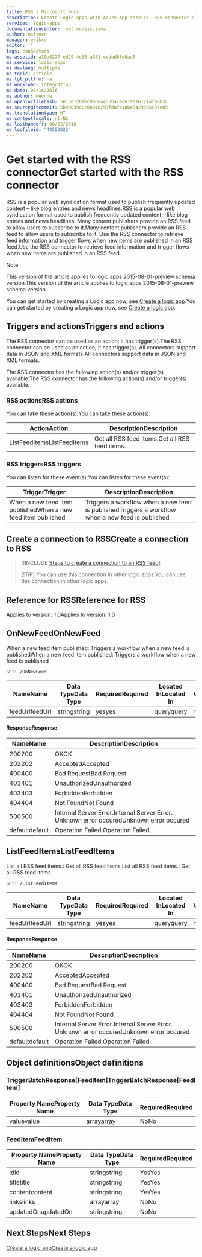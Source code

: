 ```yaml
---
title: RSS | Microsoft Docs
description: Create Logic apps with Azure App service. RSS connector allows the users to publish and retrieve feed items. It also allows the users to trigger operations when a new item is published to the feed.
services: logic-apps
documentationcenter: .net,nodejs,java
author: msftman
manager: erikre
editor: ''
tags: connectors
ms.assetid: a10a6277-ed29-4e68-a881-ccdad6fd0ad8
ms.service: logic-apps
ms.devlang: multiple
ms.topic: article
ms.tgt_pltfrm: na
ms.workload: integration
ms.date: 08/18/2016
ms.author: deonhe
ms.openlocfilehash: 5e13e126fecda66a453b4ced619016121af98b2c
ms.sourcegitcommit: 5b9d839c0c0a94b293fdafe1d6e5429506c07e05
ms.translationtype: HT
ms.contentlocale: nl-NL
ms.lasthandoff: 08/02/2018
ms.locfileid: "44552022"
---
```

# <a name="get-started-with-the-rss-connector"></a><span data-ttu-id="3e404-105">Get started with the RSS connector</span><span class="sxs-lookup"><span data-stu-id="3e404-105">Get started with the RSS connector</span></span>
<span data-ttu-id="3e404-106">RSS is a popular web syndication format used to publish frequently updated content – like blog entries and news headlines.</span><span class="sxs-lookup"><span data-stu-id="3e404-106">RSS is a popular web syndication format used to publish frequently updated content – like blog entries and news headlines.</span></span>  <span data-ttu-id="3e404-107">Many content publishers provide an RSS feed to allow users to subscribe to it.</span><span class="sxs-lookup"><span data-stu-id="3e404-107">Many content publishers provide an RSS feed to allow users to subscribe to it.</span></span>  <span data-ttu-id="3e404-108">Use the RSS connector to retrieve feed information and trigger flows when new items are published in an RSS feed.</span><span class="sxs-lookup"><span data-stu-id="3e404-108">Use the RSS connector to retrieve feed information and trigger flows when new items are published in an RSS feed.</span></span>

> [!NOTE]
> <span data-ttu-id="3e404-109">This version of the article applies to logic apps 2015-08-01-preview schema version.</span><span class="sxs-lookup"><span data-stu-id="3e404-109">This version of the article applies to logic apps 2015-08-01-preview schema version.</span></span> 
> 
> 

<span data-ttu-id="3e404-110">You can get started by creating a Logic app now, see [Create a logic app](../logic-apps/logic-apps-create-a-logic-app.md).</span><span class="sxs-lookup"><span data-stu-id="3e404-110">You can get started by creating a Logic app now, see [Create a logic app](../logic-apps/logic-apps-create-a-logic-app.md).</span></span>

## <a name="triggers-and-actions"></a><span data-ttu-id="3e404-111">Triggers and actions</span><span class="sxs-lookup"><span data-stu-id="3e404-111">Triggers and actions</span></span>
<span data-ttu-id="3e404-112">The RSS connector can be used as an action; it has trigger(s).</span><span class="sxs-lookup"><span data-stu-id="3e404-112">The RSS connector can be used as an action; it has trigger(s).</span></span> <span data-ttu-id="3e404-113">All connectors support data in JSON and XML formats.</span><span class="sxs-lookup"><span data-stu-id="3e404-113">All connectors support data in JSON and XML formats.</span></span> 

 <span data-ttu-id="3e404-114">The RSS connector has the following action(s) and/or trigger(s) available:</span><span class="sxs-lookup"><span data-stu-id="3e404-114">The RSS connector has the following action(s) and/or trigger(s) available:</span></span>

### <a name="rss-actions"></a><span data-ttu-id="3e404-115">RSS actions</span><span class="sxs-lookup"><span data-stu-id="3e404-115">RSS actions</span></span>
<span data-ttu-id="3e404-116">You can take these action(s):</span><span class="sxs-lookup"><span data-stu-id="3e404-116">You can take these action(s):</span></span>

| <span data-ttu-id="3e404-117">Action</span><span class="sxs-lookup"><span data-stu-id="3e404-117">Action</span></span> | <span data-ttu-id="3e404-118">Description</span><span class="sxs-lookup"><span data-stu-id="3e404-118">Description</span></span> |
| --- | --- |
| [<span data-ttu-id="3e404-119">ListFeedItems</span><span class="sxs-lookup"><span data-stu-id="3e404-119">ListFeedItems</span></span>](connectors-create-api-rss.md#listfeeditems) |<span data-ttu-id="3e404-120">Get all RSS feed items.</span><span class="sxs-lookup"><span data-stu-id="3e404-120">Get all RSS feed items.</span></span> |

### <a name="rss-triggers"></a><span data-ttu-id="3e404-121">RSS triggers</span><span class="sxs-lookup"><span data-stu-id="3e404-121">RSS triggers</span></span>
<span data-ttu-id="3e404-122">You can listen for these event(s):</span><span class="sxs-lookup"><span data-stu-id="3e404-122">You can listen for these event(s):</span></span>

| <span data-ttu-id="3e404-123">Trigger</span><span class="sxs-lookup"><span data-stu-id="3e404-123">Trigger</span></span> | <span data-ttu-id="3e404-124">Description</span><span class="sxs-lookup"><span data-stu-id="3e404-124">Description</span></span> |
| --- | --- |
| <span data-ttu-id="3e404-125">When a new feed item published</span><span class="sxs-lookup"><span data-stu-id="3e404-125">When a new feed item published</span></span> |<span data-ttu-id="3e404-126">Triggers a workflow when a new feed is published</span><span class="sxs-lookup"><span data-stu-id="3e404-126">Triggers a workflow when a new feed is published</span></span> |

## <a name="create-a-connection-to-rss"></a><span data-ttu-id="3e404-127">Create a connection to RSS</span><span class="sxs-lookup"><span data-stu-id="3e404-127">Create a connection to RSS</span></span>
> [!INCLUDE [Steps to create a connection to an RSS feed](../../includes/connectors-create-api-rss.md)]
> 
> [!TIP]
> <span data-ttu-id="3e404-128">You can use this connection in other logic apps.</span><span class="sxs-lookup"><span data-stu-id="3e404-128">You can use this connection in other logic apps.</span></span>
> 
> 

## <a name="reference-for-rss"></a><span data-ttu-id="3e404-129">Reference for RSS</span><span class="sxs-lookup"><span data-stu-id="3e404-129">Reference for RSS</span></span>
<span data-ttu-id="3e404-130">Applies to version: 1.0</span><span class="sxs-lookup"><span data-stu-id="3e404-130">Applies to version: 1.0</span></span>

## <a name="onnewfeed"></a><span data-ttu-id="3e404-131">OnNewFeed</span><span class="sxs-lookup"><span data-stu-id="3e404-131">OnNewFeed</span></span>
<span data-ttu-id="3e404-132">When a new feed item published: Triggers a workflow when a new feed is published</span><span class="sxs-lookup"><span data-stu-id="3e404-132">When a new feed item published: Triggers a workflow when a new feed is published</span></span> 

```GET: /OnNewFeed``` 

| <span data-ttu-id="3e404-133">Name</span><span class="sxs-lookup"><span data-stu-id="3e404-133">Name</span></span> | <span data-ttu-id="3e404-134">Data Type</span><span class="sxs-lookup"><span data-stu-id="3e404-134">Data Type</span></span> | <span data-ttu-id="3e404-135">Required</span><span class="sxs-lookup"><span data-stu-id="3e404-135">Required</span></span> | <span data-ttu-id="3e404-136">Located In</span><span class="sxs-lookup"><span data-stu-id="3e404-136">Located In</span></span> | <span data-ttu-id="3e404-137">Default Value</span><span class="sxs-lookup"><span data-stu-id="3e404-137">Default Value</span></span> | <span data-ttu-id="3e404-138">Description</span><span class="sxs-lookup"><span data-stu-id="3e404-138">Description</span></span> |
| --- | --- | --- | --- | --- | --- |
| <span data-ttu-id="3e404-139">feedUrl</span><span class="sxs-lookup"><span data-stu-id="3e404-139">feedUrl</span></span> |<span data-ttu-id="3e404-140">string</span><span class="sxs-lookup"><span data-stu-id="3e404-140">string</span></span> |<span data-ttu-id="3e404-141">yes</span><span class="sxs-lookup"><span data-stu-id="3e404-141">yes</span></span> |<span data-ttu-id="3e404-142">query</span><span class="sxs-lookup"><span data-stu-id="3e404-142">query</span></span> |<span data-ttu-id="3e404-143">none</span><span class="sxs-lookup"><span data-stu-id="3e404-143">none</span></span> |<span data-ttu-id="3e404-144">Feed url</span><span class="sxs-lookup"><span data-stu-id="3e404-144">Feed url</span></span> |

#### <a name="response"></a><span data-ttu-id="3e404-145">Response</span><span class="sxs-lookup"><span data-stu-id="3e404-145">Response</span></span>
| <span data-ttu-id="3e404-146">Name</span><span class="sxs-lookup"><span data-stu-id="3e404-146">Name</span></span> | <span data-ttu-id="3e404-147">Description</span><span class="sxs-lookup"><span data-stu-id="3e404-147">Description</span></span> |
| --- | --- |
| <span data-ttu-id="3e404-148">200</span><span class="sxs-lookup"><span data-stu-id="3e404-148">200</span></span> |<span data-ttu-id="3e404-149">OK</span><span class="sxs-lookup"><span data-stu-id="3e404-149">OK</span></span> |
| <span data-ttu-id="3e404-150">202</span><span class="sxs-lookup"><span data-stu-id="3e404-150">202</span></span> |<span data-ttu-id="3e404-151">Accepted</span><span class="sxs-lookup"><span data-stu-id="3e404-151">Accepted</span></span> |
| <span data-ttu-id="3e404-152">400</span><span class="sxs-lookup"><span data-stu-id="3e404-152">400</span></span> |<span data-ttu-id="3e404-153">Bad Request</span><span class="sxs-lookup"><span data-stu-id="3e404-153">Bad Request</span></span> |
| <span data-ttu-id="3e404-154">401</span><span class="sxs-lookup"><span data-stu-id="3e404-154">401</span></span> |<span data-ttu-id="3e404-155">Unauthorized</span><span class="sxs-lookup"><span data-stu-id="3e404-155">Unauthorized</span></span> |
| <span data-ttu-id="3e404-156">403</span><span class="sxs-lookup"><span data-stu-id="3e404-156">403</span></span> |<span data-ttu-id="3e404-157">Forbidden</span><span class="sxs-lookup"><span data-stu-id="3e404-157">Forbidden</span></span> |
| <span data-ttu-id="3e404-158">404</span><span class="sxs-lookup"><span data-stu-id="3e404-158">404</span></span> |<span data-ttu-id="3e404-159">Not Found</span><span class="sxs-lookup"><span data-stu-id="3e404-159">Not Found</span></span> |
| <span data-ttu-id="3e404-160">500</span><span class="sxs-lookup"><span data-stu-id="3e404-160">500</span></span> |<span data-ttu-id="3e404-161">Internal Server Error.</span><span class="sxs-lookup"><span data-stu-id="3e404-161">Internal Server Error.</span></span> <span data-ttu-id="3e404-162">Unknown error occured</span><span class="sxs-lookup"><span data-stu-id="3e404-162">Unknown error occured</span></span> |
| <span data-ttu-id="3e404-163">default</span><span class="sxs-lookup"><span data-stu-id="3e404-163">default</span></span> |<span data-ttu-id="3e404-164">Operation Failed.</span><span class="sxs-lookup"><span data-stu-id="3e404-164">Operation Failed.</span></span> |

## <a name="listfeeditems"></a><span data-ttu-id="3e404-165">ListFeedItems</span><span class="sxs-lookup"><span data-stu-id="3e404-165">ListFeedItems</span></span>
<span data-ttu-id="3e404-166">List all RSS feed items.: Get all RSS feed items.</span><span class="sxs-lookup"><span data-stu-id="3e404-166">List all RSS feed items.: Get all RSS feed items.</span></span> 

```GET: /ListFeedItems``` 

| <span data-ttu-id="3e404-167">Name</span><span class="sxs-lookup"><span data-stu-id="3e404-167">Name</span></span> | <span data-ttu-id="3e404-168">Data Type</span><span class="sxs-lookup"><span data-stu-id="3e404-168">Data Type</span></span> | <span data-ttu-id="3e404-169">Required</span><span class="sxs-lookup"><span data-stu-id="3e404-169">Required</span></span> | <span data-ttu-id="3e404-170">Located In</span><span class="sxs-lookup"><span data-stu-id="3e404-170">Located In</span></span> | <span data-ttu-id="3e404-171">Default Value</span><span class="sxs-lookup"><span data-stu-id="3e404-171">Default Value</span></span> | <span data-ttu-id="3e404-172">Description</span><span class="sxs-lookup"><span data-stu-id="3e404-172">Description</span></span> |
| --- | --- | --- | --- | --- | --- |
| <span data-ttu-id="3e404-173">feedUrl</span><span class="sxs-lookup"><span data-stu-id="3e404-173">feedUrl</span></span> |<span data-ttu-id="3e404-174">string</span><span class="sxs-lookup"><span data-stu-id="3e404-174">string</span></span> |<span data-ttu-id="3e404-175">yes</span><span class="sxs-lookup"><span data-stu-id="3e404-175">yes</span></span> |<span data-ttu-id="3e404-176">query</span><span class="sxs-lookup"><span data-stu-id="3e404-176">query</span></span> |<span data-ttu-id="3e404-177">none</span><span class="sxs-lookup"><span data-stu-id="3e404-177">none</span></span> |<span data-ttu-id="3e404-178">Feed url</span><span class="sxs-lookup"><span data-stu-id="3e404-178">Feed url</span></span> |

#### <a name="response"></a><span data-ttu-id="3e404-179">Response</span><span class="sxs-lookup"><span data-stu-id="3e404-179">Response</span></span>
| <span data-ttu-id="3e404-180">Name</span><span class="sxs-lookup"><span data-stu-id="3e404-180">Name</span></span> | <span data-ttu-id="3e404-181">Description</span><span class="sxs-lookup"><span data-stu-id="3e404-181">Description</span></span> |
| --- | --- |
| <span data-ttu-id="3e404-182">200</span><span class="sxs-lookup"><span data-stu-id="3e404-182">200</span></span> |<span data-ttu-id="3e404-183">OK</span><span class="sxs-lookup"><span data-stu-id="3e404-183">OK</span></span> |
| <span data-ttu-id="3e404-184">202</span><span class="sxs-lookup"><span data-stu-id="3e404-184">202</span></span> |<span data-ttu-id="3e404-185">Accepted</span><span class="sxs-lookup"><span data-stu-id="3e404-185">Accepted</span></span> |
| <span data-ttu-id="3e404-186">400</span><span class="sxs-lookup"><span data-stu-id="3e404-186">400</span></span> |<span data-ttu-id="3e404-187">Bad Request</span><span class="sxs-lookup"><span data-stu-id="3e404-187">Bad Request</span></span> |
| <span data-ttu-id="3e404-188">401</span><span class="sxs-lookup"><span data-stu-id="3e404-188">401</span></span> |<span data-ttu-id="3e404-189">Unauthorized</span><span class="sxs-lookup"><span data-stu-id="3e404-189">Unauthorized</span></span> |
| <span data-ttu-id="3e404-190">403</span><span class="sxs-lookup"><span data-stu-id="3e404-190">403</span></span> |<span data-ttu-id="3e404-191">Forbidden</span><span class="sxs-lookup"><span data-stu-id="3e404-191">Forbidden</span></span> |
| <span data-ttu-id="3e404-192">404</span><span class="sxs-lookup"><span data-stu-id="3e404-192">404</span></span> |<span data-ttu-id="3e404-193">Not Found</span><span class="sxs-lookup"><span data-stu-id="3e404-193">Not Found</span></span> |
| <span data-ttu-id="3e404-194">500</span><span class="sxs-lookup"><span data-stu-id="3e404-194">500</span></span> |<span data-ttu-id="3e404-195">Internal Server Error.</span><span class="sxs-lookup"><span data-stu-id="3e404-195">Internal Server Error.</span></span> <span data-ttu-id="3e404-196">Unknown error occured</span><span class="sxs-lookup"><span data-stu-id="3e404-196">Unknown error occured</span></span> |
| <span data-ttu-id="3e404-197">default</span><span class="sxs-lookup"><span data-stu-id="3e404-197">default</span></span> |<span data-ttu-id="3e404-198">Operation Failed.</span><span class="sxs-lookup"><span data-stu-id="3e404-198">Operation Failed.</span></span> |

## <a name="object-definitions"></a><span data-ttu-id="3e404-199">Object definitions</span><span class="sxs-lookup"><span data-stu-id="3e404-199">Object definitions</span></span>
### <a name="triggerbatchresponsefeeditem"></a><span data-ttu-id="3e404-200">TriggerBatchResponse[FeedItem]</span><span class="sxs-lookup"><span data-stu-id="3e404-200">TriggerBatchResponse[FeedItem]</span></span>
| <span data-ttu-id="3e404-201">Property Name</span><span class="sxs-lookup"><span data-stu-id="3e404-201">Property Name</span></span> | <span data-ttu-id="3e404-202">Data Type</span><span class="sxs-lookup"><span data-stu-id="3e404-202">Data Type</span></span> | <span data-ttu-id="3e404-203">Required</span><span class="sxs-lookup"><span data-stu-id="3e404-203">Required</span></span> |
| --- | --- | --- |
| <span data-ttu-id="3e404-204">value</span><span class="sxs-lookup"><span data-stu-id="3e404-204">value</span></span> |<span data-ttu-id="3e404-205">array</span><span class="sxs-lookup"><span data-stu-id="3e404-205">array</span></span> |<span data-ttu-id="3e404-206">No</span><span class="sxs-lookup"><span data-stu-id="3e404-206">No</span></span> |

### <a name="feeditem"></a><span data-ttu-id="3e404-207">FeedItem</span><span class="sxs-lookup"><span data-stu-id="3e404-207">FeedItem</span></span>
| <span data-ttu-id="3e404-208">Property Name</span><span class="sxs-lookup"><span data-stu-id="3e404-208">Property Name</span></span> | <span data-ttu-id="3e404-209">Data Type</span><span class="sxs-lookup"><span data-stu-id="3e404-209">Data Type</span></span> | <span data-ttu-id="3e404-210">Required</span><span class="sxs-lookup"><span data-stu-id="3e404-210">Required</span></span> |
| --- | --- | --- |
| <span data-ttu-id="3e404-211">id</span><span class="sxs-lookup"><span data-stu-id="3e404-211">id</span></span> |<span data-ttu-id="3e404-212">string</span><span class="sxs-lookup"><span data-stu-id="3e404-212">string</span></span> |<span data-ttu-id="3e404-213">Yes</span><span class="sxs-lookup"><span data-stu-id="3e404-213">Yes</span></span> |
| <span data-ttu-id="3e404-214">title</span><span class="sxs-lookup"><span data-stu-id="3e404-214">title</span></span> |<span data-ttu-id="3e404-215">string</span><span class="sxs-lookup"><span data-stu-id="3e404-215">string</span></span> |<span data-ttu-id="3e404-216">Yes</span><span class="sxs-lookup"><span data-stu-id="3e404-216">Yes</span></span> |
| <span data-ttu-id="3e404-217">content</span><span class="sxs-lookup"><span data-stu-id="3e404-217">content</span></span> |<span data-ttu-id="3e404-218">string</span><span class="sxs-lookup"><span data-stu-id="3e404-218">string</span></span> |<span data-ttu-id="3e404-219">Yes</span><span class="sxs-lookup"><span data-stu-id="3e404-219">Yes</span></span> |
| <span data-ttu-id="3e404-220">links</span><span class="sxs-lookup"><span data-stu-id="3e404-220">links</span></span> |<span data-ttu-id="3e404-221">array</span><span class="sxs-lookup"><span data-stu-id="3e404-221">array</span></span> |<span data-ttu-id="3e404-222">No</span><span class="sxs-lookup"><span data-stu-id="3e404-222">No</span></span> |
| <span data-ttu-id="3e404-223">updatedOn</span><span class="sxs-lookup"><span data-stu-id="3e404-223">updatedOn</span></span> |<span data-ttu-id="3e404-224">string</span><span class="sxs-lookup"><span data-stu-id="3e404-224">string</span></span> |<span data-ttu-id="3e404-225">No</span><span class="sxs-lookup"><span data-stu-id="3e404-225">No</span></span> |

## <a name="next-steps"></a><span data-ttu-id="3e404-226">Next Steps</span><span class="sxs-lookup"><span data-stu-id="3e404-226">Next Steps</span></span>
[<span data-ttu-id="3e404-227">Create a logic app</span><span class="sxs-lookup"><span data-stu-id="3e404-227">Create a logic app</span></span>](../logic-apps/logic-apps-create-a-logic-app.md)

